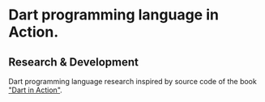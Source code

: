 # Dart programming language in Action.
## Research & Development

Dart programming language research inspired by source code of the book ["Dart in Action"](https://www.manning.com/books/dart-in-action).
